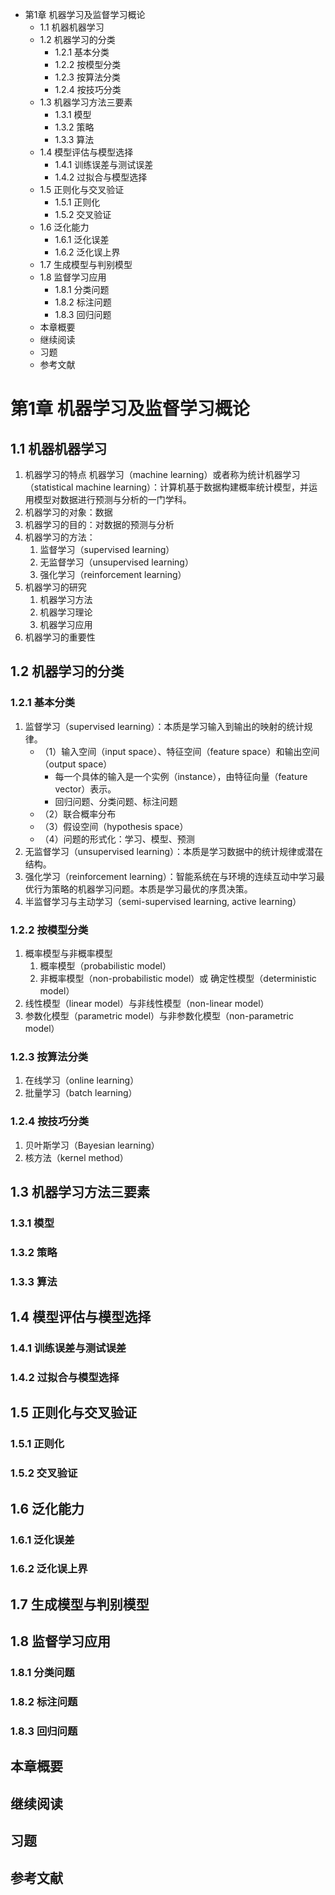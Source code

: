 

- 第1章 机器学习及监督学习概论
  - 1.1 机器机器学习
  - 1.2 机器学习的分类
    - 1.2.1 基本分类
    - 1.2.2 按模型分类
    - 1.2.3 按算法分类
    - 1.2.4 按技巧分类
  - 1.3 机器学习方法三要素
    - 1.3.1 模型
    - 1.3.2 策略
    - 1.3.3 算法
  - 1.4 模型评估与模型选择
    - 1.4.1 训练误差与测试误差
    - 1.4.2 过拟合与模型选择
  - 1.5 正则化与交叉验证
    - 1.5.1 正则化
    - 1.5.2 交叉验证
  - 1.6 泛化能力
    - 1.6.1 泛化误差
    - 1.6.2 泛化误上界
  - 1.7 生成模型与判别模型
  - 1.8 监督学习应用
    - 1.8.1 分类问题
    - 1.8.2 标注问题
    - 1.8.3 回归问题
  - 本章概要
  - 继续阅读
  - 习题
  - 参考文献



# 第1章 机器学习及监督学习概论

## 1.1 机器机器学习
1. 机器学习的特点
机器学习（machine learning）或者称为统计机器学习（statistical machine learning）：计算机基于数据构建概率统计模型，并运用模型对数据进行预测与分析的一门学科。
2. 机器学习的对象：数据
3. 机器学习的目的：对数据的预测与分析
4. 机器学习的方法：
   1. 监督学习（supervised learning）
   2. 无监督学习（unsupervised learning）
   3. 强化学习（reinforcement learning）
5. 机器学习的研究
   1. 机器学习方法
   2. 机器学习理论
   3. 机器学习应用
6. 机器学习的重要性


## 1.2 机器学习的分类
### 1.2.1 基本分类
1. 监督学习（supervised learning）：本质是学习输入到输出的映射的统计规律。
   - （1）输入空间（input space）、特征空间（feature space）和输出空间（output space）
     - 每一个具体的输入是一个实例（instance），由特征向量（feature vector）表示。
     - 回归问题、分类问题、标注问题
   - （2）联合概率分布
   - （3）假设空间（hypothesis space）
   - （4）问题的形式化：学习、模型、预测
2. 无监督学习（unsupervised learning）：本质是学习数据中的统计规律或潜在结构。
3. 强化学习（reinforcement learning）：智能系统在与环境的连续互动中学习最优行为策略的机器学习问题。本质是学习最优的序贯决策。
4. 半监督学习与主动学习（semi-supervised learning, active learning）
### 1.2.2 按模型分类
1. 概率模型与非概率模型
   1. 概率模型（probabilistic model）
   2. 非概率模型（non-probabilistic model）或 确定性模型（deterministic model）
2. 线性模型（linear model）与非线性模型（non-linear model）
3. 参数化模型（parametric model）与非参数化模型（non-parametric model）


### 1.2.3 按算法分类
1. 在线学习（online learning）
2. 批量学习（batch learning）
### 1.2.4 按技巧分类
1. 贝叶斯学习（Bayesian learning）
2. 核方法（kernel method）

## 1.3 机器学习方法三要素
### 1.3.1 模型
### 1.3.2 策略
### 1.3.3 算法
## 1.4 模型评估与模型选择
### 1.4.1 训练误差与测试误差
### 1.4.2 过拟合与模型选择
## 1.5 正则化与交叉验证
### 1.5.1 正则化
### 1.5.2 交叉验证
## 1.6 泛化能力
### 1.6.1 泛化误差
### 1.6.2 泛化误上界
## 1.7 生成模型与判别模型
## 1.8 监督学习应用
### 1.8.1 分类问题
### 1.8.2 标注问题
### 1.8.3 回归问题
## 本章概要
## 继续阅读
## 习题
## 参考文献